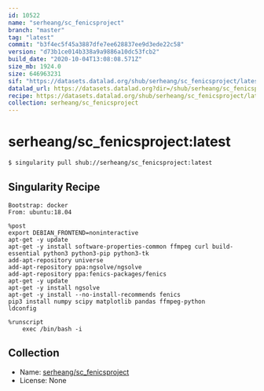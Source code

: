 ```yaml
---
id: 10522
name: "serheang/sc_fenicsproject"
branch: "master"
tag: "latest"
commit: "b3f4ec5f45a3887dfe7ee628837ee9d3ede22c58"
version: "d73b1ce014b338a9a9886a10dc53fcb2"
build_date: "2020-10-04T13:08:08.571Z"
size_mb: 1924.0
size: 646963231
sif: "https://datasets.datalad.org/shub/serheang/sc_fenicsproject/latest/2020-10-04-b3f4ec5f-d73b1ce0/d73b1ce014b338a9a9886a10dc53fcb2.sif"
datalad_url: https://datasets.datalad.org?dir=/shub/serheang/sc_fenicsproject/latest/2020-10-04-b3f4ec5f-d73b1ce0/
recipe: https://datasets.datalad.org/shub/serheang/sc_fenicsproject/latest/2020-10-04-b3f4ec5f-d73b1ce0/Singularity
collection: serheang/sc_fenicsproject
---
```


# serheang/sc_fenicsproject:latest

```bash
$ singularity pull shub://serheang/sc_fenicsproject:latest
```

## Singularity Recipe

```singularity
Bootstrap: docker
From: ubuntu:18.04

%post
export DEBIAN_FRONTEND=noninteractive
apt-get -y update
apt-get -y install software-properties-common ffmpeg curl build-essential python3 python3-pip python3-tk
add-apt-repository universe
add-apt-repository ppa:ngsolve/ngsolve
add-apt-repository ppa:fenics-packages/fenics
apt-get -y update
apt-get -y install ngsolve
apt-get -y install --no-install-recommends fenics
pip3 install numpy scipy matplotlib pandas ffmpeg-python
ldconfig

%runscript
    exec /bin/bash -i
```

## Collection

 - Name: [serheang/sc_fenicsproject](https://github.com/serheang/sc_fenicsproject)
 - License: None

